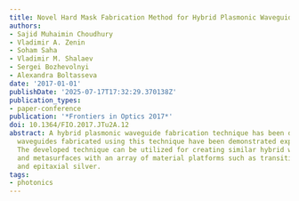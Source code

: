 ```yaml
---
title: Novel Hard Mask Fabrication Method for Hybrid Plasmonic Waveguide and Metasurfaces
authors:
- Sajid Muhaimin Choudhury
- Vladimir A. Zenin
- Soham Saha
- Vladimir M. Shalaev
- Sergei Bozhevolnyi
- Alexandra Boltasseva
date: '2017-01-01'
publishDate: '2025-07-17T17:32:29.370138Z'
publication_types:
- paper-conference
publication: '*Frontiers in Optics 2017*'
doi: 10.1364/FIO.2017.JTu2A.12
abstract: A hybrid plasmonic waveguide fabrication technique has been developed and
  waveguides fabricated using this technique have been demonstrated experimentally.
  The developed technique can be utilized for creating similar hybrid waveguide structures
  and metasurfaces with an array of material platforms such as transition metal nitrides
  and epitaxial silver.
tags:
- photonics
---
```

